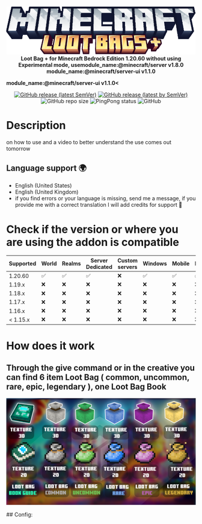 <p align="center">
     <a href="https://github.com/DeathAruban/Loot-Bag">
		<img src="https://github.com/DeathAruban/Loot-Bag/blob/main/img/loot_bag_mcbe.png" loading="eager" />
	</a><br>
	<b>Loot Bag + for Minecraft Bedrock Edition 1.20.60 without using Experimental mode, usemodule_name:@minecraft/server v1.8.0 module_name:@minecraft/server-ui v1.1.0</b></p>
        <b>module_name:@minecraft/server-ui v1.1.0<</b></p>
<p align="center">
	<a href="https://github.com/DeathAruban/Lore-Item-MCBE/releases/latest"><img alt="GitHub release (latest SemVer)" src="https://img.shields.io/github/v/release/DeathAruban/Loot-Bag?label=release&sort=semver"></a>
	<a href="https://github.com/DeathAruban/Lore-Item-MCBE/releases/latest"><img alt="GitHub release (latest by SemVer)" src="https://img.shields.io/github/downloads/DeathAruban/Loot-Bag/latest/total?sort=semver"></a>
<img alt="GitHub repo size" src="https://img.shields.io/github/repo-size/DeathAruban/Loot-Bag">
<img alt="PingPong status" src="https://img.shields.io/pingpong/status/sp_7b7ce509b36c47ee9b20d041d018dc0a">
<img alt="GitHub" src="https://img.shields.io/github/license/DeathAruban/Loot-Bag">
</p>

# Description
on how to use and a video to better understand the use comes out tomorrow

## Language support 🌍
- English (United States)
- English (United Kingdom)
- if you find errors or your language is missing, send me a message, if you provide me with a correct translation I will add credits for support 🤝

# Check if the version or where you are using the addon is compatible

| Supported | World | Realms |Server Dedicated | Custom servers | Windows | Mobile | PS4/PS5 | Xbox | Nintendo Switch |
| ------- | ------------------ | ------------------ | ------------------ | ------------------ | ------------------ | ------------------ | ------------------ | ------------------ | ------------------ |
| 1.20.60   |:white_check_mark: | :white_check_mark: | :white_check_mark: | :x: | :white_check_mark: | :white_check_mark: | :white_check_mark: | :white_check_mark: | :white_check_mark: |
| 1.19.x   | :x:  | :x: | :x: | :x: | :x: | :x: | :x: | :x: | :x: | :x: | 
| 1.18.x   | :x:  | :x: | :x: | :x: | :x: | :x: | :x: | :x: | :x: | :x: | 
| 1.17.x   | :x:  | :x: | :x: | :x: | :x: | :x: | :x: | :x: | :x: | :x: |  
| 1.16.x   | :x:  | :x: | :x: | :x: | :x: | :x: | :x: | :x: | :x: | :x: | 
| < 1.15.x | :x:  | :x: | :x: | :x: | :x: | :x: | :x: | :x: | :x: | :x: |

# How does it work
## Through the give command or in the creative you can find 6 item  Loot Bag ( common, uncommon, rare, epic, legendary ), one Loot Bag Book

<p align="center">
 <img src="https://github.com/DeathAruban/Loot-Bag/blob/main/img/loot_bag_item.png" loading="eager" />
</p>
## Config:

```json5

```
